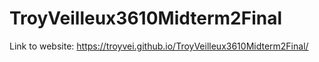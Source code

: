 # TroyVeilleux3610Midterm2Final

Link to website: https://troyvei.github.io/TroyVeilleux3610Midterm2Final/

